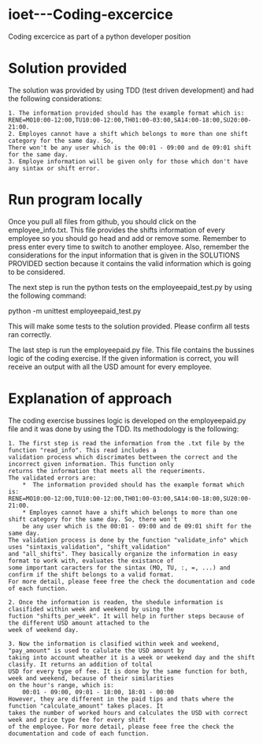 # ioet---Coding-excercice
Coding excercice as part of a python developer position

# Solution provided

The solution was provided by using TDD (test driven development) and had the following considerations:

    1. The information provided should has the example format which is:
    RENE=MO10:00-12:00,TU10:00-12:00,TH01:00-03:00,SA14:00-18:00,SU20:00-21:00.
    2. Employes cannot have a shift which belongs to more than one shift category for the same day. So,
    There won't be any user which is the 00:01 - 09:00 and de 09:01 shift for the same day.
    3. Employe information will be given only for those which don't have any sintax or shift error.

# Run program locally

Once you pull all files from github, you should click on the employee_info.txt.
This file provides the shifts information of every employee so you should go head
and add or remove some. Remember to press enter every time to switch to another 
employee. Also, remember the considerations for the input information that is given
in the SOLUTIONS PROVIDED section because it contains the valid information which is
going to be considered.

The next step is run the python tests on the employeepaid_test.py by using the following
command:

python -m unittest employeepaid_test.py

This will make some tests to the solution provided. Please confirm all tests ran correctly.

The last step is run the employeepaid.py file. This file contains the bussines logic of 
the coding exercise. If the given information is correct, you will receive an output with all the USD amount for every employee.

# Explanation of approach

The coding exercise bussines logic is developed on the employeepaid.py file and it was done by using the TDD. Its
methodology is the following:
    
    1. The first step is read the information from the .txt file by the function "read_info". This read includes a
    validation process which discrimates bettween the correct and the incorrect given information. This function only
    returns the information that meets all the requeriments.
    The validated errors are:
        *  The information provided should has the example format which is:
    RENE=MO10:00-12:00,TU10:00-12:00,TH01:00-03:00,SA14:00-18:00,SU20:00-21:00.
        * Employes cannot have a shift which belongs to more than one shift category for the same day. So, there won't
        be any user which is the 00:01 - 09:00 and de 09:01 shift for the same day.
    The validation process is done by the function "validate_info" which uses "sintaxis_validation", "shift_validation"
    and "all_shifts". They basically organize the information in easy format to work with, evaluates the existance of
    some important caracters for the sintax (MO, TU, :, =, ...) and confirm if the shift belongs to a valid format.
    For more detail, please feee free the check the documentation and code of each function.

    2. Once the information is readen, the shedule information is clasifided within week and weekend by using the
    fuction "shifts_per_week". It will help in further steps because of the different USD amount attached to the
    week of weekend day.

    3. Now the information is clasified within week and weekend, "pay_amount" is used to calulate the USD amount by
    taking into account wheather it is a week or weekend day and the shift clasify. It returns an addition of toltal
    USD for every type of fee. It is done by the same function for both, week and weekend, because of their similarities
    on the hour's range, which is:
        00:01 - 09:00, 09:01 - 18:00, 18:01 - 00:00
    However, they are different in the paid tips and thats where the function "calculate_amount" takes places. It
    takes the number of worked hours and calculates the USD with correct week and price type fee for every shift
    of the employee. For more detail, please feee free the check the documentation and code of each function.